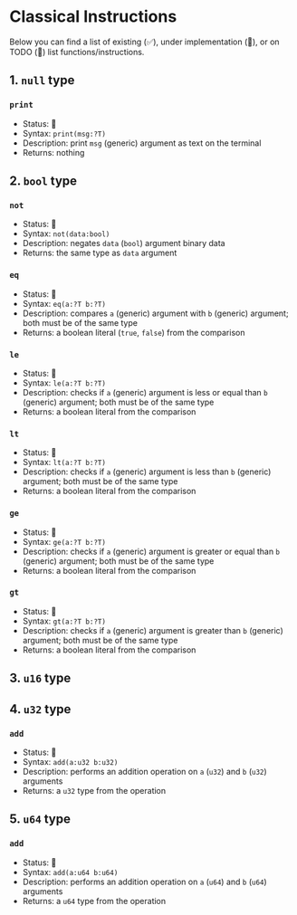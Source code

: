 # Classical Instructions

Below you can find a list of existing (:white_check_mark:), under implementation (:construction:), or on TODO (:memo:) list functions/instructions.


## 1. `null` type

### `print`

- Status: :memo:
- Syntax: `print(msg:?T)`
- Description: print `msg` (generic) argument as text on the terminal
- Returns: nothing


## 2. `bool` type

### `not` 

- Status: :memo:
- Syntax: `not(data:bool)`
- Description: negates `data` (`bool`) argument binary data
- Returns: the same type as `data` argument


### `eq`

- Status: :memo:
- Syntax: `eq(a:?T b:?T)`
- Description: compares `a` (generic) argument with `b` (generic) argument; both must be of the same type
- Returns: a boolean literal (`true`, `false`) from the comparison


### `le`

- Status: :memo:
- Syntax: `le(a:?T b:?T)`
- Description: checks if `a` (generic) argument is less or equal than `b` (generic) argument; both must be of the same type
- Returns: a boolean literal from the comparison


### `lt`

- Status: :memo:
- Syntax: `lt(a:?T b:?T)`
- Description: checks if `a` (generic) argument is less than `b` (generic) argument; both must be of the same type
- Returns: a boolean literal from the comparison


### `ge`

- Status: :memo:
- Syntax: `ge(a:?T b:?T)`
- Description: checks if `a` (generic) argument is greater or equal than `b` (generic) argument; both must be of the same type
- Returns: a boolean literal from the comparison


### `gt`

- Status: :memo:
- Syntax: `gt(a:?T b:?T)`
- Description: checks if `a` (generic) argument is greater than `b` (generic) argument; both must be of the same type
- Returns: a boolean literal from the comparison


## 3. `u16` type


## 4. `u32` type

### `add`

- Status: :memo:
- Syntax: `add(a:u32 b:u32)`
- Description: performs an addition operation on `a` (`u32`) and `b` (`u32`) arguments
- Returns: a `u32` type from the operation


## 5. `u64` type

### `add`

- Status: :memo:
- Syntax: `add(a:u64 b:u64)`
- Description: performs an addition operation on `a` (`u64`) and `b` (`u64`) arguments
- Returns: a `u64` type from the operation

